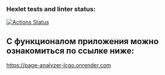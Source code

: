 ### Hexlet tests and linter status:
[![Actions Status](https://github.com/TarakanovAndrey/python-project-83/workflows/hexlet-check/badge.svg)](https://github.com/TarakanovAndrey/python-project-83/actions)  

## С функционалом приложения можно ознакомиться по ссылке ниже:  

https://page-analyzer-lcgo.onrender.com  

